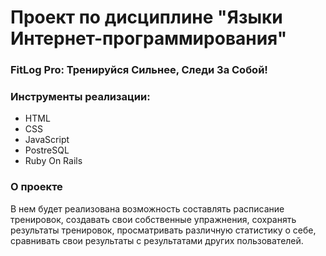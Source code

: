 # Проект по дисциплине "Языки Интернет-программирования"

### FitLog Pro: Тренируйся Сильнее, Следи За Собой!

### Инструменты реализации:
* HTML
* CSS
* JavaScript
* PostreSQL
* Ruby On Rails

### О проекте
В нем будет реализована возможность составлять расписание тренировок, создавать свои собственные упражнения, сохранять результаты тренировок, просматривать различную статистику о себе, сравнивать свои результаты с результатами других пользователей.

